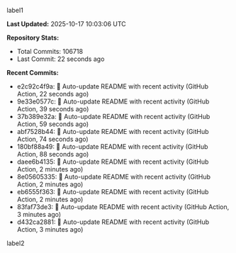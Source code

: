 
label1 
<!-- ACTIVITY_START -->
**Last Updated:** 2025-10-17 10:03:06 UTC

**Repository Stats:**
- Total Commits: 106718
- Last Commit: 22 seconds ago

**Recent Commits:**
- e2c92c4f9a: 🤖 Auto-update README with recent activity (GitHub Action, 22 seconds ago)
- 9e33e0577c: 🤖 Auto-update README with recent activity (GitHub Action, 39 seconds ago)
- 37b389e32a: 🤖 Auto-update README with recent activity (GitHub Action, 59 seconds ago)
- abf7528b44: 🤖 Auto-update README with recent activity (GitHub Action, 74 seconds ago)
- 180bf88a49: 🤖 Auto-update README with recent activity (GitHub Action, 88 seconds ago)
- daee6b4135: 🤖 Auto-update README with recent activity (GitHub Action, 2 minutes ago)
- 8e05605335: 🤖 Auto-update README with recent activity (GitHub Action, 2 minutes ago)
- eb6555f363: 🤖 Auto-update README with recent activity (GitHub Action, 2 minutes ago)
- 83faf73de3: 🤖 Auto-update README with recent activity (GitHub Action, 3 minutes ago)
- d432ca2881: 🤖 Auto-update README with recent activity (GitHub Action, 3 minutes ago)
<!-- ACTIVITY_END -->

label2
